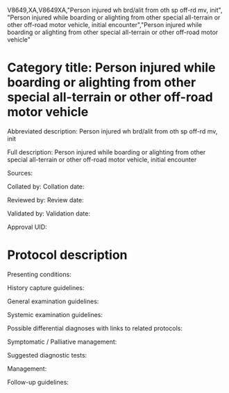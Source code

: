 V8649,XA,V8649XA,"Person injured wh brd/alit from oth sp off-rd mv, init", "Person injured while boarding or alighting from other special all-terrain or other off-road motor vehicle, initial encounter","Person injured while boarding or alighting from other special all-terrain or other off-road motor vehicle"
# Category title: Person injured while boarding or alighting from other special all-terrain or other off-road motor vehicle

Abbreviated description: Person injured wh brd/alit from oth sp off-rd mv, init

Full description: Person injured while boarding or alighting from other special all-terrain or other off-road motor vehicle, initial encounter

Sources:

Collated by:
Collation date:

Reviewed by:
Review date:

Validated by:
Validation date:

Approval UID:

# Protocol description

Presenting conditions:

History capture guidelines:

General examination guidelines:

Systemic examination guidelines:

Possible differential diagnoses with links to related protocols:

Symptomatic / Palliative management:

Suggested diagnostic tests:

Management:

Follow-up guidelines:
